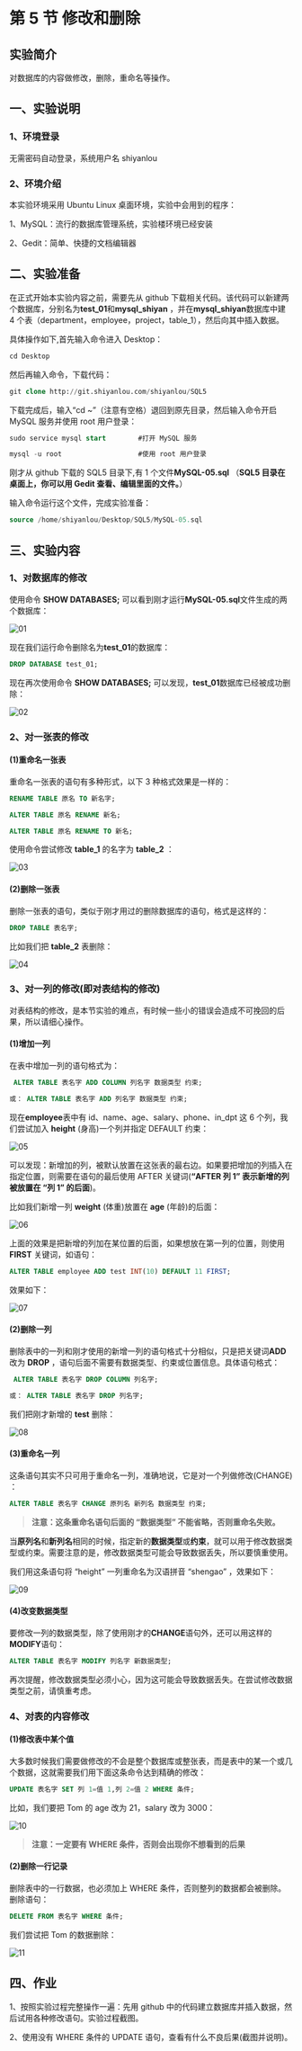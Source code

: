 # 第 5 节 修改和删除

## 实验简介

对数据库的内容做修改，删除，重命名等操作。

## 一、实验说明

### 1、环境登录

无需密码自动登录，系统用户名 shiyanlou

### 2、环境介绍

本实验环境采用 Ubuntu Linux 桌面环境，实验中会用到的程序：

1、MySQL：流行的数据库管理系统，实验楼环境已经安装

2、Gedit：简单、快捷的文档编辑器

## 二、实验准备

在正式开始本实验内容之前，需要先从 github 下载相关代码。该代码可以新建两个数据库，分别名为**test_01**和**mysql_shiyan** ，并在**mysql_shiyan**数据库中建 4 个表（department，employee，project，table_1），然后向其中插入数据。

具体操作如下,首先输入命令进入 Desktop：

```sql
cd Desktop 
```

然后再输入命令，下载代码：

```sql
git clone http://git.shiyanlou.com/shiyanlou/SQL5 
```

下载完成后，输入“cd ~”（注意有空格）退回到原先目录，然后输入命令开启 MySQL 服务并使用 root 用户登录：

```sql
sudo service mysql start        #打开 MySQL 服务

mysql -u root                   #使用 root 用户登录 
```

刚才从 github 下载的 SQL5 目录下,有 1 个文件**MySQL-05.sql** （**SQL5 目录在桌面上，你可以用 Gedit 查看、编辑里面的文件。**）

输入命令运行这个文件，完成实验准备：

```sql
source /home/shiyanlou/Desktop/SQL5/MySQL-05.sql 
```

## 三、实验内容

### 1、对数据库的修改

使用命令 **SHOW DATABASES;** 可以看到刚才运行**MySQL-05.sql**文件生成的两个数据库：

![01](img/c57b9f8420accffff49cf56a7996f073.jpg)

现在我们运行命令删除名为**test_01**的数据库：

```sql
DROP DATABASE test_01; 
```

现在再次使用命令 **SHOW DATABASES;** 可以发现，**test_01**数据库已经被成功删除：

![02](img/a01d423768992e37f993a4ac549d2675.jpg)

### 2、对一张表的修改

#### (1)重命名一张表

重命名一张表的语句有多种形式，以下 3 种格式效果是一样的：

```sql
RENAME TABLE 原名 TO 新名字;

ALTER TABLE 原名 RENAME 新名;

ALTER TABLE 原名 RENAME TO 新名; 
```

使用命令尝试修改 **table_1** 的名字为 **table_2** ：

![03](img/0db5dd9cc7d1ec7fd610dcac87545e0b.jpg)

#### (2)删除一张表

删除一张表的语句，类似于刚才用过的删除数据库的语句，格式是这样的：

```sql
DROP TABLE 表名字; 
```

比如我们把 **table_2** 表删除：

![04](img/ee63a5a7497e2fbdb5ccabb63dabffe3.jpg)

### 3、对一列的修改(即对表结构的修改)

对表结构的修改，是本节实验的难点，有时候一些小的错误会造成不可挽回的后果，所以请细心操作。

#### (1)增加一列

在表中增加一列的语句格式为：

```sql
 ALTER TABLE 表名字 ADD COLUMN 列名字 数据类型 约束;

或： ALTER TABLE 表名字 ADD 列名字 数据类型 约束; 
```

现在**employee**表中有 id、name、age、salary、phone、in_dpt 这 6 个列，我们尝试加入 **height** (身高)一个列并指定 DEFAULT 约束：

![05](img/bdfa6aceff3f5fe027b42d2d5b34c7e5.jpg)

可以发现：新增加的列，被默认放置在这张表的最右边。如果要把增加的列插入在指定位置，则需要在语句的最后使用 AFTER 关键词(**“AFTER 列 1” 表示新增的列被放置在 “列 1” 的后面**)。

比如我们新增一列 **weight** (体重)放置在 **age** (年龄)的后面：

![06](img/d32b1fe4cfefb589ce03ded7b0be9980.jpg)

上面的效果是把新增的列加在某位置的后面，如果想放在第一列的位置，则使用 **FIRST** 关键词，如语句：

```sql
ALTER TABLE employee ADD test INT(10) DEFAULT 11 FIRST; 
```

效果如下：

![07](img/2902f3e8525c5f696ef5666958e9d9d7.jpg)

#### (2)删除一列

删除表中的一列和刚才使用的新增一列的语句格式十分相似，只是把关键词**ADD** 改为 **DROP** ，语句后面不需要有数据类型、约束或位置信息。具体语句格式：

```sql
 ALTER TABLE 表名字 DROP COLUMN 列名字;

或： ALTER TABLE 表名字 DROP 列名字; 
```

我们把刚才新增的 **test** 删除：

![08](img/c48490e52919a58accf561a338a22b27.jpg)

#### (3)重命名一列

这条语句其实不只可用于重命名一列，准确地说，它是对一个列做修改(CHANGE) ：

```sql
ALTER TABLE 表名字 CHANGE 原列名 新列名 数据类型 约束; 
```

>**注意：这条重命名语句后面的 “数据类型” 不能省略，否则重命名失败。**

当**原列名**和**新列名**相同的时候，指定新的**数据类型**或**约束**，就可以用于修改数据类型或约束。需要注意的是，修改数据类型可能会导致数据丢失，所以要慎重使用。

我们用这条语句将 “height” 一列重命名为汉语拼音 “shengao” ，效果如下：

![09](img/30c86316ca7a7bae4fa2e2f7b4f04769.jpg)

#### (4)改变数据类型

要修改一列的数据类型，除了使用刚才的**CHANGE**语句外，还可以用这样的**MODIFY**语句：

```sql
ALTER TABLE 表名字 MODIFY 列名字 新数据类型; 
```

再次提醒，修改数据类型必须小心，因为这可能会导致数据丢失。在尝试修改数据类型之前，请慎重考虑。

### 4、对表的内容修改

#### (1)修改表中某个值

大多数时候我们需要做修改的不会是整个数据库或整张表，而是表中的某一个或几个数据，这就需要我们用下面这条命令达到精确的修改：

```sql
UPDATE 表名字 SET 列 1=值 1,列 2=值 2 WHERE 条件; 
```

比如，我们要把 Tom 的 age 改为 21，salary 改为 3000：

![10](img/730e89c33a2a016a8547431822e2be59.jpg)

>**注意：一定要有 WHERE 条件，否则会出现你不想看到的后果**

#### (2)删除一行记录

删除表中的一行数据，也必须加上 WHERE 条件，否则整列的数据都会被删除。删除语句：

```sql
DELETE FROM 表名字 WHERE 条件; 
```

我们尝试把 Tom 的数据删除：

![11](img/e0526d9464bcd67f247e5b706bd49b13.jpg)

## 四、作业

1、按照实验过程完整操作一遍：先用 github 中的代码建立数据库并插入数据，然后试用各种修改语句。实验过程截图。

2、使用没有 WHERE 条件的 UPDATE 语句，查看有什么不良后果(截图并说明)。